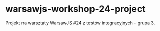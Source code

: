 # warsawjs-workshop-24-project
Projekt na warsztaty WarsawJS #24 z testów integracyjnych - grupa 3.
